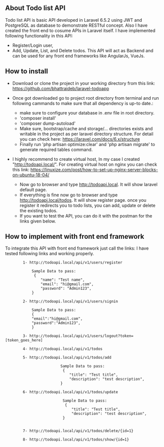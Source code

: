 ## About Todo list API

Todo list API is basic API developed in Laravel 6.5.2 using JWT and PostgreSQL as database to demonstrate RESTful concept. Also I have created the front end to cosume APIs in Laravel itself. I have implemented following functionality in this API:
 - Register/Login user, 
 - Add, Update, List, and Delete todos. 
 This API will act as Backend and can be used for any front end frameworks like AngularJs, VueJs.
 
 ## How to install 
 - Download or clone the project in your working directory from this link: https://github.com/bhattraideb/laravel-todoapp
 - Once got downloaded go to project root directory from terminal and run following cammands to make sure that all dependency is up-to date.:
     - make sure to configure your database in .env file in root directory.
     - 'composer install'
     - 'composer dump-autoload'
     - Make sure, bootstrap/cache and storage/... directories exists and writable in the project as per laravel directory structure. For detail you can check here: https://laravel.com/docs/6.x/structure 
     - Finally run 'php artisan optimize:clear' and 'php artisan migrate' to generate required tables command.
 - I highly recommend to create virtual host, In my case I created "http://todoapi.local/". 
    For creating virtual host on nginx you can check this link: https://linuxize.com/post/how-to-set-up-nginx-server-blocks-on-ubuntu-18-04/ 
    
   - Now go to browser and type http://todoapi.local. It will show laravel default page.
   - If everything is fine now go to browser and type http://todoapi.local/todos. It will show register page. 
        once you register it redirects you to todo lists, you can add, update or delete the existing todos.  
   - If you want to test the API, you can do it with the postman for the links given below.
   
        
## How to implement with front end framework
  To integrate this API with front end framework just call the links:
  I have tested following links and working properly.
        
            1- http://todoapi.local/api/v1/users/register       
            
                Sample Data to pass:
                 {
                    "name": "Test name",
                    "email": "hi@gmail.com",
                    "password": "Admin123",
                }
                
            2- http://todoapi.local/api/v1/users/signin
                
                Sample Data to pass:
                {
                "email":"hi@gmail.com",
                "password":"Admin123",
                }
   
            3- http://todoapi.local/api/v1/users/logout?token=[token_goes_here]
            
            4- http://todoapi.local/api/v1/todos       
                                        
            5- http://todoapi.local/api/v1/todos/add       
                         
                             Sample Data to pass:
                              {
                                 "title": "Test title",
                                 "description": "test description",
                             }
                             
            6- http://todoapi.local/api/v1/todos/update       
                          
                              Sample Data to pass:
                               {
                                  "title": "Test title",
                                  "description": "test description",
                              }
                              
                              
            7- http://todoapi.local/api/v1/todos/delete/{id=1}       
              
            8- http://todoapi.local/api/v1/todos/show/{id=1}

